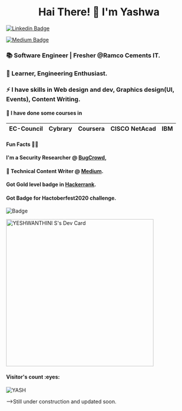 <h1 align="center"> Hai There! 👋 I'm Yashwa </h1> 
 
[![Linkedin Badge](https://img.shields.io/badge/-YESHWANTHINI_S-blue?style=flat-square&logo=Linkedin&logoColor=white&link=https://www.linkedin.com/in/yeshwanthini-s/)](https://www.linkedin.com/in/yeshwanthini-s/)

[![Medium Badge](https://img.shields.io/badge/yeshwanthini-s-black?style=for-the-badge&logo=medium&logoColor=white&link=https://yeshwanthini-s.medium.com/)](https://yeshwanthini-s.medium.com/)
  

<!--
**YASHWANTHINI/YASHWANTHINI** is a ✨ _special_ ✨ repository because its `README.md` (this file) appears on your GitHub profile.

Here are some ideas to get you started:
-->
### 📚 Software Engineer | Fresher @Ramco Cements IT.
### 🌱 Learner, Engineering Enthusiast. 
### ⚡ I have skills in Web design and dev, Graphics design(UI, Events), Content Writing.
#### 🚀 I have done some courses in
| EC-Council |Cybrary| Coursera | CISCO NetAcad | IBM |
|---|---|---|---|---|

#### Fun Facts 🤜🤛  
#### I'm a Security Researcher @ [BugCrowd](https://bugcrowd.com/YESHWANTHINI_S), 
#### 📝 Technical Content Writer @ [Medium](https://yeshwanthini-s.medium.com/).
#### Got Gold level badge in [Hackerrank](https://www.hackerrank.com/h953617104054).
#### Got Badge for Hactoberfest2020 challenge.
![Badge](https://user-images.githubusercontent.com/58984578/116878752-69074a00-ac3d-11eb-99bc-2a85c7e68639.png)

<a href="https://app.daily.dev/yashmeera"><img src="https://api.daily.dev/devcards/403965df808f49e185a58b1a6030a05a.png?r=rbv" width="400" alt="YESHWANTHINI S's Dev Card"/></a>


<h4>Visitor's count :eyes:</h4>
<p><img src="https://profile-counter.glitch.me/{YASHWANTHINI}/count.svg" alt="YASH" :: Visitor's Count" /></p>
-->Still under construction and updated soon.
